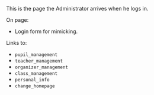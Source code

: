 
This is the page the Administrator arrives when he logs in.

On page:
- Login form for mimicking.

Links to:
- `pupil_management`
- `teacher_management`
- `organizer_management`
- `class_management`
- `personal_info`
- `change_homepage`
